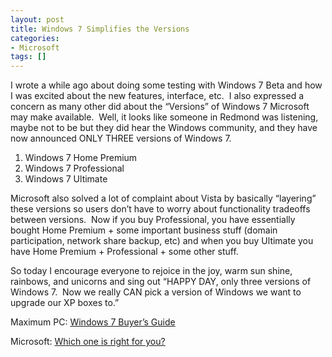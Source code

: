 ```yaml
---
layout: post
title: Windows 7 Simplifies the Versions
categories:
- Microsoft
tags: []
---
```

I wrote a while ago about doing some testing with Windows 7 Beta and how I was excited about the new features, interface, etc.&nbsp; I also expressed a concern as many other did about the “Versions” of Windows 7 Microsoft may make available.&nbsp; Well, it looks like someone in Redmond was listening, maybe not to be but they did hear the Windows community, and they have now announced ONLY THREE versions of Windows 7.

1. Windows 7 Home Premium
2. Windows 7 Professional
3. Windows 7 Ultimate

Microsoft also solved a lot of complaint about Vista by basically “layering” these versions so users don’t have to worry about functionality tradeoffs between versions.&nbsp; Now if you buy Professional, you have essentially bought Home Premium + some important business stuff (domain participation, network share backup, etc) and when you buy Ultimate you have Home Premium + Professional + some other stuff.

So today I encourage everyone to rejoice in the joy, warm sun shine, rainbows, and unicorns and sing out “HAPPY DAY, only three versions of Windows 7.&nbsp; Now we really CAN pick a version of Windows we want to upgrade our XP boxes to.”

Maximum PC: [Windows 7 Buyer’s Guide](http://www.maximumpc.com/article/[primary-term]/windows_7_feature_focus_which_windows_7_edition_right_you)

Microsoft: [Which one is right for you?](http://windows.microsoft.com/en-US/windows7/products/compare-editions)

